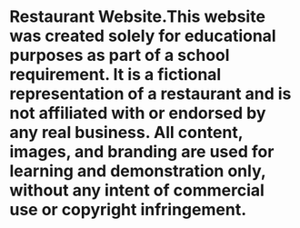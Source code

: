 # Restaurant Website.This website was created solely for educational purposes as part of a school requirement. It is a fictional representation of a restaurant and is not affiliated with or endorsed by any real business. All content, images, and branding are used for learning and demonstration only, without any intent of commercial use or copyright infringement.
